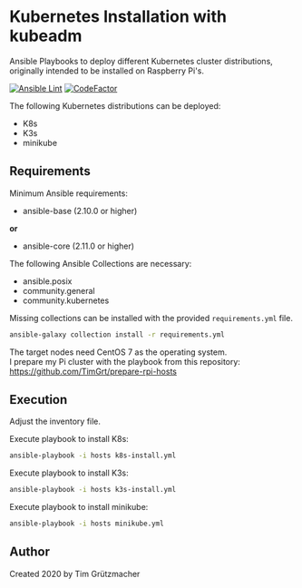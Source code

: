 # Kubernetes Installation with kubeadm
Ansible Playbooks to deploy different Kubernetes cluster distributions, originally intended to be installed on Raspberry Pi's.

[![Ansible Lint](https://github.com/TimGrt/kubernetes-installation/actions/workflows/ci.yml/badge.svg)](https://github.com/TimGrt/kubernetes-installation/actions/workflows/ci.yml) [![CodeFactor](https://www.codefactor.io/repository/github/timgrt/kubernetes-installation/badge)](https://www.codefactor.io/repository/github/timgrt/kubernetes-installation)

The following Kubernetes distributions can be deployed:
* K8s
* K3s
* minikube

## Requirements
Minimum Ansible requirements:

* ansible-base (2.10.0 or higher)

**or**

* ansible-core (2.11.0 or higher)

The following Ansible Collections are necessary:
* ansible.posix
* community.general
* community.kubernetes

Missing collections can be installed with the provided `requirements.yml` file.
```bash
ansible-galaxy collection install -r requirements.yml
```

The target nodes need CentOS 7 as the operating system.   
I prepare my Pi cluster with the playbook from this repository: https://github.com/TimGrt/prepare-rpi-hosts

## Execution
Adjust the inventory file.  

Execute playbook to install K8s:
```bash
ansible-playbook -i hosts k8s-install.yml
```

Execute playbook to install K3s:
```bash
ansible-playbook -i hosts k3s-install.yml
```

Execute playbook to install minikube:
```bash
ansible-playbook -i hosts minikube.yml
```

## Author
Created 2020 by Tim Grützmacher